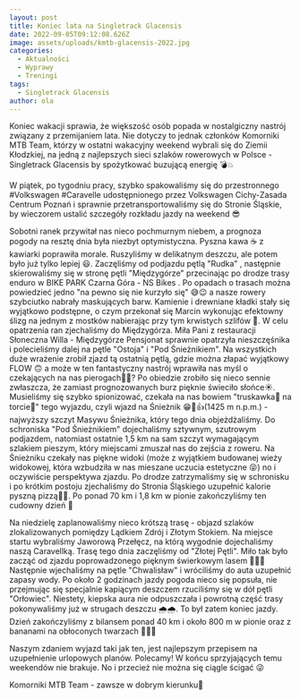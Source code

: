 ```yaml
---
layout: post
title: Koniec lata na Singletrack Glacensis
date: 2022-09-05T09:12:08.626Z
image: assets/uploads/kmtb-glacensis-2022.jpg
categories:
  - Aktualności
  - Wyprawy
  - Treningi
tags:
  - Singletrack Glacensis
author: ola
---
```

Koniec wakacji sprawia, że większość osób popada w nostalgiczny nastrój związany z przemijaniem lata. Nie dotyczy to jednak członków Komorniki MTB Team, którzy w ostatni wakacyjny weekend wybrali się do Ziemii Kłodzkiej, na jedną z najlepszych sieci szlaków rowerowych w Polsce - Singletrack Glacensis by spożytkować buzującą energię 💣💥
<!--more-->

W piątek, po tygodniu pracy, szybko spakowaliśmy się do przestronnego #Volkswagen #Caravelle udostępnionego przez Volkswagen Cichy-Zasada Centrum Poznań i sprawnie przetransportowaliśmy się do Stronie Śląskie, by wieczorem ustalić szczegóły rozkładu jazdy na weekend 😎

Sobotni ranek przywitał nas nieco pochmurnym niebem, a prognoza pogody na resztę dnia była niezbyt optymistyczna. Pyszna kawa ☕️ z kawiarki poprawiła morale. Ruszyliśmy w delikatnym deszczu, ale potem było już tylko lepiej 😃. Zaczęliśmy od podjazdu pętlą "Rudka" , następnie skierowaliśmy się w stronę pętli "Międzygórze" przecinając po drodze trasy enduro w BIKE PARK Czarna Góra - NS Bikes . Po opadach o trasach można powiedzieć jedno "na pewno się nie kurzyło się" 😅😉 a nasze rowery szybciutko nabrały maskujących barw. Kamienie i drewniane kładki stały się wyjątkowo podstępne, o czym przekonał się Marcin wykonując efektowny ślizg na jednym z mostków nabierając przy tym krwistych szlifów 🤕. W celu opatrzenia ran zjechaliśmy do Międzygórza. Miła Pani z restauracji Słoneczna Willa - Międzygórze Pensjonat  sprawnie opatrzyła nieszczęśnika i polecieliśmy dalej na pętle "Ostoja" i "Pod Śnieżnikiem". Na wszystkich duże wrażenie zrobił zjazd tą ostatnią pętlą, gdzie można złapać wyjątkowy FLOW 🙃 a może w ten fantastyczny nastrój wprawiła nas myśl o czekających na nas pierogach🤔😋? Po obiedzie zrobiło się nieco sennie zwłaszcza, że zamiast prognozowanych burz pięknie świeciło słońce☀️. Musieliśmy się szybko spionizować, czekała na nas bowiem  "truskawka🍓 na torcie🎂" tego wyjazdu, czyli wjazd na Śnieżnik 😁💪👍(1425 m n.p.m.) - najwyższy szczyt Masywu Śnieżnika, który tego dnia objeżdżaliśmy. Do schroniska "Pod Śnieżnikiem" dojechaliśmy sztywnym, szutrowym podjazdem,  natomiast ostatnie 1,5 km na sam szczyt wymagającym szlakiem pieszym, który miejscami zmuszał nas do zejścia z roweru. Na Śnieżniku czekały nas piękne widoki (może z wyjątkiem budowanej wieży widokowej, która wzbudziła w nas mieszane uczucia estetyczne 😝) no i oczywiście perspektywa zjazdu. Po drodze zatrzymaliśmy się w schronisku i po krótkim postoju zjechaliśmy  do Stronia Śląskiego uzupełnić kalorie pyszną pizzą🍕🍕. Po ponad 70 km i 1,8 km w pionie zakończyliśmy ten cudowny dzień 💪

Na niedzielę zaplanowaliśmy nieco krótszą trasę - objazd szlaków zlokalizowanych pomiędzy Lądkiem Zdrój i Złotym Stokiem. Na miejsce startu wybraliśmy Jaworową Przełęcz, na którą  wygodnie dojechaliśmy naszą Caravellką. Trasę tego dnia zaczęliśmy  od "Złotej Pętli". Miło tak było zacząć od zjazdu poprowadzonego pięknym świerkowym lasem 🌲🌲🌲Następnie wjechaliśmy na pętle "Chwalisław" i wróciliśmy do auta uzupełnić zapasy wody. Po około 2 godzinach jazdy pogoda nieco się popsuła, nie przejmując się specjalnie kapiącym deszczem rzuciliśmy się w dół pętli "Orłowiec". Niestety, kiepska aura nie odpuszczała i powrotną część trasy pokonywaliśmy już w strugach deszczu 🌧🌧. To był zatem koniec jazdy. Dzień zakończyliśmy z bilansem ponad 40 km i około 800 m w pionie oraz z bananami na obłoconych  twarzach 🙂😃😁 

Naszym zdaniem wyjazd taki jak ten, jest najlepszym przepisem na uzupełnienie urlopowych planów. Polecamy! W końcu sprzyjających temu weekendów nie brakuje.  No i przecież nie można się ciągle ścigać 😜 

Komorniki MTB Team - zawsze w dobrym kierunku🙂 